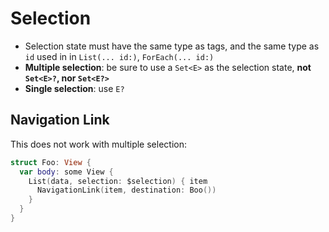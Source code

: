 # Selection

- Selection state must have the same type as tags, and the same type as `id`
  used in in `List(... id:)`, `ForEach(... id:)`
- **Multiple selection**: be sure to use a `Set<E>` as the selection state,
  **not `Set<E>?`, nor `Set<E?>`**
- **Single selection**: use `E?`

## Navigation Link

This does not work with multiple selection:

```swift
struct Foo: View {
  var body: some View {
    List(data, selection: $selection) { item
      NavigationLink(item, destination: Boo())
    }
  }
}
```
